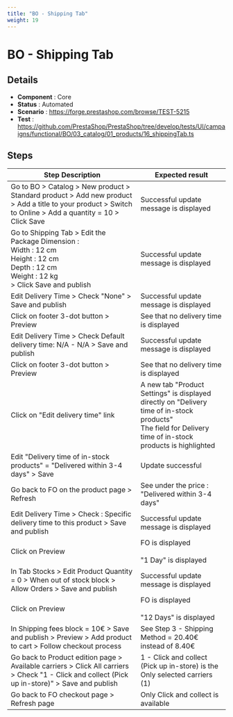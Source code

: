 ```yaml
---
title: "BO - Shipping Tab"
weight: 19
---
```


# BO - Shipping Tab
## Details
* **Component** : Core
* **Status** : Automated
* **Scenario** : https://forge.prestashop.com/browse/TEST-5215
* **Test** : https://github.com/PrestaShop/PrestaShop/tree/develop/tests/UI/campaigns/functional/BO/03_catalog/01_products/16_shippingTab.ts

## Steps
| Step Description | Expected result |
| ----- | ----- |
| Go to BO > Catalog > New product > Standard product > Add new product > Add a title to your product > Switch to Online > Add a quantity = 10 > Click Save | Successful update message is displayed |
| Go to Shipping Tab > Edit the Package Dimension : <br>Width : 12 cm<br>Height : 12 cm<br>Depth : 12 cm<br>Weight : 12 kg<br>> Click Save and publish | Successful update message is displayed |
| Edit Delivery Time > Check "None" > Save and publish | Successful update message is displayed |
| Click on footer 3-dot button > Preview | See that no delivery time is displayed |
| Edit Delivery Time > Check Default delivery time: N/A - N/A > Save and publish | Successful update message is displayed |
| Click on footer 3-dot button > Preview | See that no delivery time is displayed |
| Click on "Edit delivery time" link | A new tab "Product Settings" is displayed directly on "Delivery time of in-stock products"<br>The field for Delivery time of in-stock products is highlighted |
| Edit "Delivery time of in-stock products" = "Delivered within 3-4 days" > Save | Update successful |
| Go back to FO on the product page > Refresh | See under the price : "Delivered within 3-4 days" |
| Edit Delivery Time > Check : Specific delivery time to this product > Save and publish | Successful update message is displayed |
| Click on Preview | FO is displayed<br><br>"1 Day" is displayed |
| In Tab Stocks > Edit Product Quantity = 0 > When out of stock block > Allow Orders > Save and publish | Successful update message is displayed |
| Click on Preview | FO is displayed<br><br>"12 Days" is displayed |
| In Shipping fees block = 10€ > Save and publish > Preview > Add product to cart > Follow checkout process | See Step 3 - Shipping Method = 20.40€ instead of 8.40€ |
| Go back to Product edition page > Available carriers > Click All carriers > Check "1 - Click and collect (Pick up in-store)" > Save and publish | 1 - Click and collect (Pick up in-store) is the Only selected carriers (1) |
| Go back to FO checkout page > Refresh page | Only Click and collect is available |